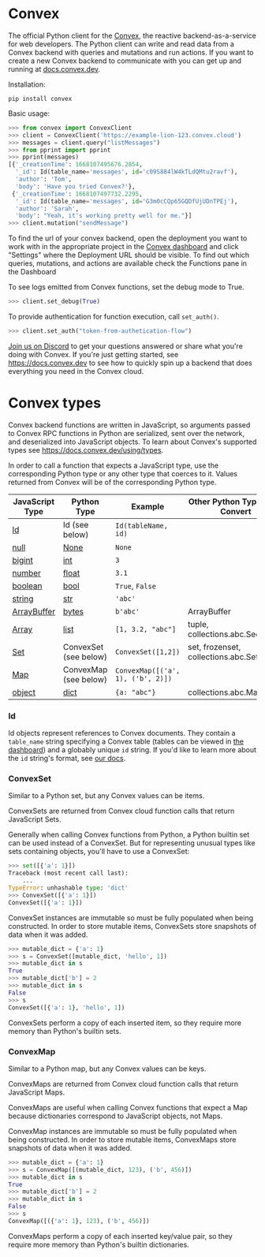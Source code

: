 # Convex

The official Python client for the [Convex](https://convex.dev/), the reactive
backend-as-a-service for web developers. The Python client can write and read
data from a Convex backend with queries and mutations and run actions. If you
want to create a new Convex backend to communicate with you can get up and
running at [docs.convex.dev](https://docs.convex.dev/introduction/).

Installation:

    pip install convex

Basic usage:

```python
>>> from convex import ConvexClient
>>> client = ConvexClient('https://example-lion-123.convex.cloud')
>>> messages = client.query("listMessages")
>>> from pprint import pprint
>>> pprint(messages)
[{'_creationTime': 1668107495676.2854,
  '_id': Id(table_name='messages', id='c09S884lW4kTLdQMtu2ravf'),
  'author': 'Tom',
  'body': 'Have you tried Convex?'},
 {'_creationTime': 1668107497732.2295,
  '_id': Id(table_name='messages', id='G3m0cCQp65GQDfUjUDnTPEj'),
  'author': 'Sarah',
  'body': "Yeah, it's working pretty well for me."}]
>>> client.mutation("sendMessage")
```

To find the url of your convex backend, open the deployment you want to work
with in the appropriate project in the
[Convex dashboard](https://dashboard.convex.dev) and click "Settings" where the
Deployment URL should be visible. To find out which queries, mutations, and
actions are available check the Functions pane in the Dashboard

To see logs emitted from Convex functions, set the debug mode to True.

```python
>>> client.set_debug(True)
```

To provide authentication for function execution, call `set_auth()`.

```python
>>> client.set_auth("token-from-authetication-flow")
```

[Join us on Discord](https://www.convex.dev/community) to get your questions
answered or share what you're doing with Convex. If you're just getting started,
see https://docs.convex.dev to see how to quickly spin up a backend that does
everything you need in the Convex cloud.

# Convex types

Convex backend functions are written in JavaScript, so arguments passed to
Convex RPC functions in Python are serialized, sent over the network, and
deserialized into JavaScript objects. To learn about Convex's supported types
see https://docs.convex.dev/using/types.

In order to call a function that expects a JavaScript type, use the
corresponding Python type or any other type that coerces to it. Values returned
from Convex will be of the corresponding Python type.

| JavaScript Type                                                                                             | Python Type                                                             | Example                           | Other Python Types that Convert     |
| ----------------------------------------------------------------------------------------------------------- | ----------------------------------------------------------------------- | --------------------------------- | ----------------------------------- |
| [Id](/api/classes/values.GenericId)                                                                         | Id (see below)                                                          | `Id(tableName, id)`               |                                     |
| [null](https://developer.mozilla.org/en-US/docs/Web/JavaScript/Data_structures#null_type)                   | [None](https://docs.python.org/3/library/stdtypes.html#the-null-object) | `None`                            |                                     |
| [bigint](https://developer.mozilla.org/en-US/docs/Web/JavaScript/Data_structures#bigint_type)               | [int](https://docs.python.org/3/library/functions.html#int)             | `3`                               |                                     |
| [number](https://developer.mozilla.org/en-US/docs/Web/JavaScript/Data_structures#number_type)               | [float](https://docs.python.org/3/library/functions.html#float)         | `3.1`                             |                                     |
| [boolean](https://developer.mozilla.org/en-US/docs/Web/JavaScript/Data_structures#boolean_type)             | [bool](https://docs.python.org/3/library/functions.html#bool)           | `True`, `False`                   |                                     |
| [string](https://developer.mozilla.org/en-US/docs/Web/JavaScript/Data_structures#string_type)               | [str](https://docs.python.org/3/library/stdtypes.html#str)              | `'abc'`                           |                                     |
| [ArrayBuffer](https://developer.mozilla.org/en-US/docs/Web/JavaScript/Reference/Global_Objects/ArrayBuffer) | [bytes](https://docs.python.org/3/library/stdtypes.html#bytes)          | `b'abc'`                          | ArrayBuffer                         |
| [Array](https://developer.mozilla.org/en-US/docs/Web/JavaScript/Reference/Global_Objects/Array)             | [list](https://docs.python.org/3/library/stdtypes.html#list)            | `[1, 3.2, "abc"]`                 | tuple, collections.abc.Sequence     |
| [Set](https://developer.mozilla.org/en-US/docs/Web/JavaScript/Reference/Global_Objects/Set)                 | ConvexSet (see below)                                                   | `ConvexSet([1,2])`                | set, frozenset, collections.abc.Set |
| [Map](https://developer.mozilla.org/en-US/docs/Web/JavaScript/Reference/Global_Objects/Map)                 | ConvexMap (see below)                                                   | `ConvexMap([('a', 1), ('b', 2)])` |                                     |
| [object](https://developer.mozilla.org/en-US/docs/Web/JavaScript/Data_structures#objects)                   | [dict](https://docs.python.org/3/library/stdtypes.html#dict)            | `{a: "abc"}`                      | collections.abc.Mapping             |

### Id

Id objects represent references to Convex documents. They contain a `table_name`
string specifying a Convex table (tables can be viewed in
[the dashboard](https://dashboard.convex.dev)) and a globably unique `id`
string. If you'd like to learn more about the `id` string's format, see
[our docs](https://docs.convex.dev/api/classes/values.GenericId).

### ConvexSet

Similar to a Python set, but any Convex values can be items.

ConvexSets are returned from Convex cloud function calls that return JavaScript
Sets.

Generally when calling Convex functions from Python, a Python builtin set can be
used instead of a ConvexSet. But for representing unusual types like sets
containing objects, you'll have to use a ConvexSet:

```python
>>> set([{'a': 1}])
Traceback (most recent call last):
    ...
TypeError: unhashable type: 'dict'
>>> ConvexSet([{'a': 1}])
ConvexSet([{'a': 1}])
```

ConvexSet instances are immutable so must be fully populated when being
constructed. In order to store mutable items, ConvexSets store snapshots of data
when it was added.

```python
>>> mutable_dict = {'a': 1}
>>> s = ConvexSet([mutable_dict, 'hello', 1])
>>> mutable_dict in s
True
>>> mutable_dict['b'] = 2
>>> mutable_dict in s
False
>>> s
ConvexSet([{'a': 1}, 'hello', 1])
```

ConvexSets perform a copy of each inserted item, so they require more memory
than Python's builtin sets.

### ConvexMap

Similar to a Python map, but any Convex values can be keys.

ConvexMaps are returned from Convex cloud function calls that return JavaScript
Maps.

ConvexMaps are useful when calling Convex functions that expect a Map because
dictionaries correspond to JavaScript objects, not Maps.

ConvexMap instances are immutable so must be fully populated when being
constructed. In order to store mutable items, ConvexMaps store snapshots of data
when it was added.

```python
>>> mutable_dict = {'a': 1}
>>> s = ConvexMap([(mutable_dict, 123), ('b', 456)])
>>> mutable_dict in s
True
>>> mutable_dict['b'] = 2
>>> mutable_dict in s
False
>>> s
ConvexMap([({'a': 1}, 123), ('b', 456)])
```

ConvexMaps perform a copy of each inserted key/value pair, so they require more
memory than Python's builtin dictionaries.
